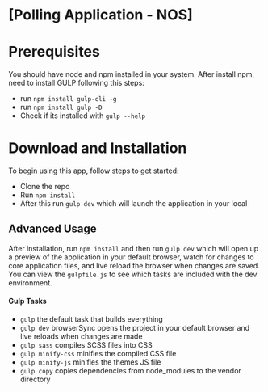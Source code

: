# [Polling Application - NOS]

# Prerequisites
You should have node and npm installed in your system.
After install npm, need to install GULP following this steps:
 * run `npm install gulp-cli -g`
 * run `npm install gulp -D`
 * Check if its installed with `gulp --help`

# Download and Installation

To begin using this app, follow steps to get started:
* Clone the repo
* Run `npm install`
* After this run `gulp dev` which will launch the application in your local


## Advanced Usage

After installation, run `npm install` and then run `gulp dev` which will open up a preview of the application in your default browser, watch for changes to core application files, and live reload the browser when changes are saved. You can view the `gulpfile.js` to see which tasks are included with the dev environment.

#### Gulp Tasks

- `gulp` the default task that builds everything
- `gulp dev` browserSync opens the project in your default browser and live reloads when changes are made
- `gulp sass` compiles SCSS files into CSS
- `gulp minify-css` minifies the compiled CSS file
- `gulp minify-js` minifies the themes JS file
- `gulp copy` copies dependencies from node_modules to the vendor directory
